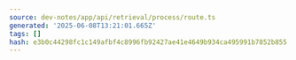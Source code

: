 ```yaml
---
source: dev-notes/app/api/retrieval/process/route.ts
generated: '2025-06-08T13:21:01.665Z'
tags: []
hash: e3b0c44298fc1c149afbf4c8996fb92427ae41e4649b934ca495991b7852b855
---
```


